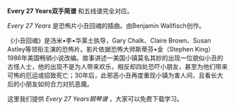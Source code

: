 

**Every 27 Years双手简谱** 和五线谱完全对应。

_Every 27 Years_ 是恐怖片小丑回魂的插曲。由Benjamin Wallfisch创作。

《小丑回魂》是汤米•李•华莱士执导，Gary Chalk、Claire Brown、Susan
Astley等领衔主演的恐怖片。影片依据恐怖大师斯蒂芬•金（Stephen
King）1986年美国畅销小说改编。故事讲述一美国小镇莫名其妙的出现一位貌似小丑的古怪人士，他的出现不是为人带来欢乐，相反却四处恐吓小朋友，甚至为他们带来可怖的厄运或招致死亡；30年后，此邪恶小丑再度重现小镇为害人间，且看长大后的小朋友如何合力对抗恶魔。

这里我们提供 _Every 27 Years钢琴谱_ ，大家可以免费下载学习。

